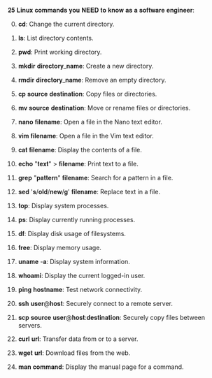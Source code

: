 𝟐𝟓 𝐋𝐢𝐧𝐮𝐱 𝐜𝐨𝐦𝐦𝐚𝐧𝐝𝐬 𝐲𝐨𝐮 𝐍𝐄𝐄𝐃 𝐭𝐨 𝐤𝐧𝐨𝐰 𝐚𝐬 𝐚 𝐬𝐨𝐟𝐭𝐰𝐚𝐫𝐞 𝐞𝐧𝐠𝐢𝐧𝐞𝐞𝐫:

0. 𝐜𝐝: Change the current directory.

1. 𝐥𝐬: List directory contents.

2. 𝐩𝐰𝐝: Print working directory.

3. 𝐦𝐤𝐝𝐢𝐫 𝐝𝐢𝐫𝐞𝐜𝐭𝐨𝐫𝐲_𝐧𝐚𝐦𝐞: Create a new directory.

4. 𝐫𝐦𝐝𝐢𝐫 𝐝𝐢𝐫𝐞𝐜𝐭𝐨𝐫𝐲_𝐧𝐚𝐦𝐞: Remove an empty directory.

5. 𝐜𝐩 𝐬𝐨𝐮𝐫𝐜𝐞 𝐝𝐞𝐬𝐭𝐢𝐧𝐚𝐭𝐢𝐨𝐧: Copy files or directories.

6. 𝐦𝐯 𝐬𝐨𝐮𝐫𝐜𝐞 𝐝𝐞𝐬𝐭𝐢𝐧𝐚𝐭𝐢𝐨𝐧: Move or rename files or directories.

7. 𝐧𝐚𝐧𝐨 𝐟𝐢𝐥𝐞𝐧𝐚𝐦𝐞: Open a file in the Nano text editor.

8. 𝐯𝐢𝐦 𝐟𝐢𝐥𝐞𝐧𝐚𝐦𝐞: Open a file in the Vim text editor.

9. 𝐜𝐚𝐭 𝐟𝐢𝐥𝐞𝐧𝐚𝐦𝐞: Display the contents of a file.

10. 𝐞𝐜𝐡𝐨 "𝐭𝐞𝐱𝐭" > 𝐟𝐢𝐥𝐞𝐧𝐚𝐦𝐞: Print text to a file.

11. 𝐠𝐫𝐞𝐩 "𝐩𝐚𝐭𝐭𝐞𝐫𝐧" 𝐟𝐢𝐥𝐞𝐧𝐚𝐦𝐞: Search for a pattern in a file.

12. 𝐬𝐞𝐝 '𝐬/𝐨𝐥𝐝/𝐧𝐞𝐰/𝐠' 𝐟𝐢𝐥𝐞𝐧𝐚𝐦𝐞: Replace text in a file.

13. 𝐭𝐨𝐩: Display system processes.

14. 𝐩𝐬: Display currently running processes.

15. 𝐝𝐟: Display disk usage of filesystems.

16. 𝐟𝐫𝐞𝐞: Display memory usage.

17. 𝐮𝐧𝐚𝐦𝐞 -𝐚: Display system information.

18. 𝐰𝐡𝐨𝐚𝐦𝐢: Display the current logged-in user.

19. 𝐩𝐢𝐧𝐠 𝐡𝐨𝐬𝐭𝐧𝐚𝐦𝐞: Test network connectivity.

20. 𝐬𝐬𝐡 𝐮𝐬𝐞𝐫@𝐡𝐨𝐬𝐭: Securely connect to a remote server.

21. 𝐬𝐜𝐩 𝐬𝐨𝐮𝐫𝐜𝐞 𝐮𝐬𝐞𝐫@𝐡𝐨𝐬𝐭:𝐝𝐞𝐬𝐭𝐢𝐧𝐚𝐭𝐢𝐨𝐧: Securely copy files between servers.

22. 𝐜𝐮𝐫𝐥 𝐮𝐫𝐥: Transfer data from or to a server.

23. 𝐰𝐠𝐞𝐭 𝐮𝐫𝐥: Download files from the web.

24. 𝐦𝐚𝐧 𝐜𝐨𝐦𝐦𝐚𝐧𝐝: Display the manual page for a command.